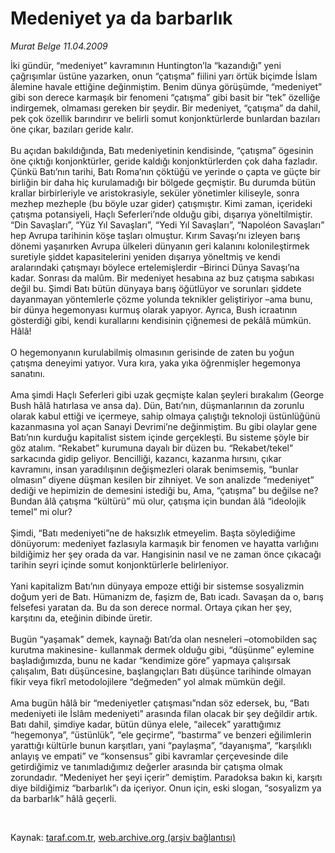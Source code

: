 # Medeniyet ya da barbarlık

*Murat Belge 11.04.2009*

<div class="taraf_structure_2col_1zq">
<div class="margen_n">



 <p>İki gündür, “medeniyet” kavramının Huntington’la “kazandığı” yeni çağrışımlar üstüne yazarken, onun “çatışma” fiilini yarı örtük biçimde İslam âlemine havale ettiğine değinmiştim. Benim dünya görüşümde, “medeniyet” gibi son derece karmaşık bir fenomeni “çatışma” gibi basit bir “tek” özelliğe indirgemek, olmaması gereken bir şeydir. Bir medeniyet, “çatışma” da dahil, pek çok özellik barındırır ve belirli somut konjonktürlerde bunlardan bazıları öne çıkar, bazıları geride kalır. <br/><br/>Bu açıdan bakıldığında, Batı medeniyetinin kendisinde, “çatışma” ögesinin öne çıktığı konjonktürler, geride kaldığı konjonktürlerden çok daha fazladır. Çünkü Batı’nın tarihi, Batı Roma’nın çöktüğü ve yerinde o çapta ve güçte bir birliğin bir daha hiç kurulamadığı bir bölgede geçmiştir. Bu durumda bütün krallar birbirleriyle ve aristokrasiyle, seküler yönetimler kiliseyle, sonra mezhep mezheple (bu böyle uzar gider) çatışmıştır. Kimi zaman, içerideki çatışma potansiyeli, Haçlı Seferleri’nde olduğu gibi, dışarıya yöneltilmiştir. “Din Savaşları”, “Yüz Yıl Savaşları”, “Yedi Yıl Savaşları”, “Napoléon Savaşları” hep Avrupa tarihinin köşe taşları olmuştur. Kırım Savaşı’nı izleyen barış dönemi yaşanırken Avrupa ülkeleri dünyanın geri kalanını kolonileştirmek suretiyle şiddet kapasitelerini yeniden dışarıya yöneltmiş ve kendi aralarındaki çatışmayı böylece ertelemişlerdir –Birinci Dünya Savaşı’na kadar. Sonrası da malûm. Bir medeniyet hesabına az buz çatışma sabıkası değil bu. Şimdi Batı bütün dünyaya barış öğütlüyor ve sorunları şiddete dayanmayan yöntemlerle çözme yolunda teknikler geliştiriyor –ama bunu, bir dünya hegemonyası kurmuş olarak yapıyor. Ayrıca, Bush icraatının gösterdiği gibi, kendi kurallarını kendisinin çiğnemesi de pekâlâ mümkün. Hâlâ! <br/><br/>O hegemonyanın kurulabilmiş olmasının gerisinde de zaten bu yoğun çatışma deneyimi yatıyor. Vura kıra, yaka yıka öğrenmişler hegemonya sanatını. <br/><br/>Ama şimdi Haçlı Seferleri gibi uzak geçmişte kalan şeyleri bırakalım (George Bush hâlâ hatırlasa ve ansa da). Dün, Batı’nın, düşmanlarının da zorunlu olarak kabul ettiği ve içermeye, sahip olmaya çalıştığı teknoloji üstünlüğünü kazanmasına yol açan Sanayi Devrimi’ne değinmiştim. Bu gibi olaylar gene Batı’nın kurduğu kapitalist sistem içinde gerçekleşti. Bu sisteme şöyle bir göz atalım. “Rekabet” kurumuna dayalı bir düzen bu. “Rekabet/tekel” sarkacında gidip geliyor. Bencilliği, kazancı, kazanma hırsını, çıkar kavramını, insan yaradılışının değişmezleri olarak benimsemiş, “bunlar olmasın” diyene düşman kesilen bir zihniyet. Ve son analizde “medeniyet” dediği ve hepimizin de demesini istediği bu, Ama, “çatışma” bu değilse ne? Bundan âlâ çatışma “kültürü” mü olur, çatışma için bundan âlâ “ideolojik temel” mi olur? <br/><br/>Şimdi, “Batı medeniyeti”ne de haksızlık etmeyelim. Başta söylediğime dönüyorum: medeniyet fazlasıyla karmaşık bir fenomen ve hayatta varlığını bildiğimiz her şey orada da var. Hangisinin nasıl ve ne zaman önce çıkacağı tarihin seyri içinde somut konjonktürlerle belirleniyor. <br/><br/>Yani kapitalizm Batı’nın dünyaya empoze ettiği bir sistemse sosyalizmin doğum yeri de Batı. Hümanizm de, faşizm de, Batı icadı. Savaşan da o, barış felsefesi yaratan da. Bu da son derece normal. Ortaya çıkan her şey, karşıtını da, eteğinin dibinde üretir. <br/><br/>Bugün “yaşamak” demek, kaynağı Batı’da olan nesneleri –otomobilden saç kurutma makinesine- kullanmak dermek olduğu gibi, “düşünme” eylemine başladığımızda, bunu ne kadar “kendimize göre” yapmaya çalışırsak çalışalım, Batı düşüncesine, başlangıçları Batı düşünce tarihinde olmayan fikir veya fikrî metodolojilere “değmeden” yol almak mümkün değil. <br/><br/>Ama bugün hâlâ bir “medeniyetler çatışması”ndan söz edersek, bu, “Batı medeniyeti ile İslâm medeniyeti” arasında filan olacak bir şey değildir artık. Batı dahil, şimdiye kadar, bütün dünya elele, “ailecek” yarattığımız “hegemonya”, “üstünlük”, “ele geçirme”, “bastırma” ve benzeri eğilimlerin yarattığı kültürle bunun karşıtları, yani “paylaşma”, “dayanışma”, “karşılıklı anlayış ve empati” ve “konsensus” gibi kavramlar çerçevesinde dile getirdiğimiz ve tanımladığımız değerler arasında bir çatışma olmak zorundadır. “Medeniyet her şeyi içerir” demiştim. Paradoksa bakın ki, karşıtı diye bildiğimiz “barbarlık”ı da içeriyor. Onun için, eski slogan, “sosyalizm ya da barbarlık” hâlâ geçerli.</p>

<br/>


<div id="taraf_not">
</div>

</div>


</div>

Kaynak: [taraf.com.tr](http://www.taraf.com.tr:80/makale/4972.htm), [web.archive.org (arşiv bağlantısı)](http://web.archive.org/web/20090416160347/http://www.taraf.com.tr:80/makale/4972.htm)
